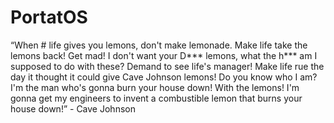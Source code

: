 # PortatOS

“When # life gives you lemons, don't make lemonade. Make life take the lemons back! Get mad! I don't want your D*** lemons, what the h*** am I supposed to do with these? Demand to see life's manager! Make life rue the day it thought it could give Cave Johnson lemons! Do you know who I am? I'm the man who's gonna burn your house down! With the lemons! I'm gonna get my engineers to invent a combustible lemon that burns your house down!” - Cave Johnson

